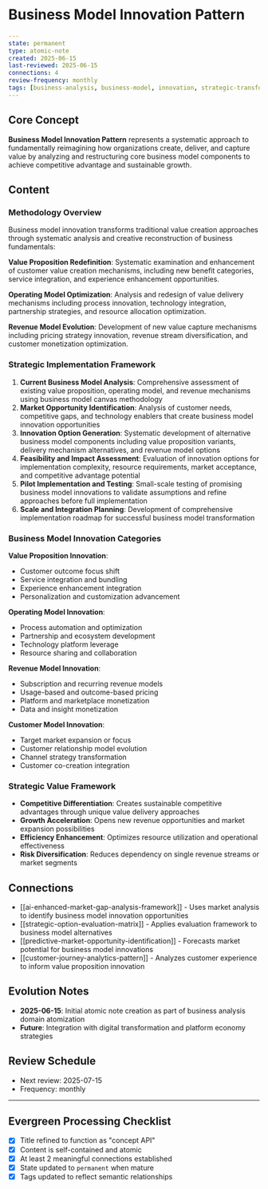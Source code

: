 # Business Model Innovation Pattern

```yaml
---
state: permanent
type: atomic-note
created: 2025-06-15
last-reviewed: 2025-06-15
connections: 4
review-frequency: monthly
tags: [business-analysis, business-model, innovation, strategic-transformation, value-creation]
---
```

## Core Concept

**Business Model Innovation Pattern** represents a systematic approach to fundamentally reimagining how organizations create, deliver, and capture value by analyzing and restructuring core business model components to achieve competitive advantage and sustainable growth.

## Content

### Methodology Overview

Business model innovation transforms traditional value creation approaches through systematic analysis and creative reconstruction of business fundamentals:

**Value Proposition Redefinition**: Systematic examination and enhancement of customer value creation mechanisms, including new benefit categories, service integration, and experience enhancement opportunities.

**Operating Model Optimization**: Analysis and redesign of value delivery mechanisms including process innovation, technology integration, partnership strategies, and resource allocation optimization.

**Revenue Model Evolution**: Development of new value capture mechanisms including pricing strategy innovation, revenue stream diversification, and customer monetization optimization.

### Strategic Implementation Framework

1. **Current Business Model Analysis**: Comprehensive assessment of existing value proposition, operating model, and revenue mechanisms using business model canvas methodology
2. **Market Opportunity Identification**: Analysis of customer needs, competitive gaps, and technology enablers that create business model innovation opportunities
3. **Innovation Option Generation**: Systematic development of alternative business model components including value proposition variants, delivery mechanism alternatives, and revenue model options
4. **Feasibility and Impact Assessment**: Evaluation of innovation options for implementation complexity, resource requirements, market acceptance, and competitive advantage potential
5. **Pilot Implementation and Testing**: Small-scale testing of promising business model innovations to validate assumptions and refine approaches before full implementation
6. **Scale and Integration Planning**: Development of comprehensive implementation roadmap for successful business model transformation

### Business Model Innovation Categories

**Value Proposition Innovation**:
- Customer outcome focus shift
- Service integration and bundling
- Experience enhancement integration
- Personalization and customization advancement

**Operating Model Innovation**:
- Process automation and optimization
- Partnership and ecosystem development
- Technology platform leverage
- Resource sharing and collaboration

**Revenue Model Innovation**:
- Subscription and recurring revenue models
- Usage-based and outcome-based pricing
- Platform and marketplace monetization
- Data and insight monetization

**Customer Model Innovation**:
- Target market expansion or focus
- Customer relationship model evolution
- Channel strategy transformation
- Customer co-creation integration

### Strategic Value Framework

- **Competitive Differentiation**: Creates sustainable competitive advantages through unique value delivery approaches
- **Growth Acceleration**: Opens new revenue opportunities and market expansion possibilities
- **Efficiency Enhancement**: Optimizes resource utilization and operational effectiveness
- **Risk Diversification**: Reduces dependency on single revenue streams or market segments

## Connections

- [[ai-enhanced-market-gap-analysis-framework]] - Uses market analysis to identify business model innovation opportunities
- [[strategic-option-evaluation-matrix]] - Applies evaluation framework to business model alternatives
- [[predictive-market-opportunity-identification]] - Forecasts market potential for business model innovations
- [[customer-journey-analytics-pattern]] - Analyzes customer experience to inform value proposition innovation

## Evolution Notes

- **2025-06-15**: Initial atomic note creation as part of business analysis domain atomization
- **Future**: Integration with digital transformation and platform economy strategies

## Review Schedule

- Next review: 2025-07-15
- Frequency: monthly

---

## Evergreen Processing Checklist

- [x] Title refined to function as "concept API"
- [x] Content is self-contained and atomic
- [x] At least 2 meaningful connections established
- [x] State updated to `permanent` when mature
- [x] Tags updated to reflect semantic relationships